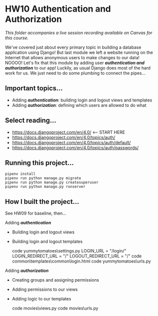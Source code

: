# HW10 Authentication and Authorization

*This folder accompanies a live session recording available on Canvas for this course.*

We've covered just about every primary topic in building a database application using Django! But last module we left a website running on the Internet that allows anonymous users to make changes to our data! NOOOO! Let's fix that this module by adding user ***authentication and authorization*** to our app! Luckily, as usual Django does most of the hard work for us. We just need to do some plumbing to connect the pipes...

## Important topics...

- Adding ***authentication***: building login and logout views and templates
- Adding ***authorization***: defining which users are allowed to do what

## Select reading...

- https://docs.djangoproject.com/en/4.0/ <-- START HERE
- https://docs.djangoproject.com/en/4.0/topics/auth/
- https://docs.djangoproject.com/en/4.0/topics/auth/default/
- https://docs.djangoproject.com/en/4.0/topics/auth/passwords/

## Running this project...

    pipenv install
    pipenv run python manage.py migrate
    pipenv run python manage.py createsuperuser
    pipenv run python manage.py runserver

## How I built the project...

See HW09 for baseline, then...

Adding ***authentication***

- Building login and logout views
- Building login and logout templates

    code yummytomatoes\settings.py
        LOGIN_URL = "/login/"
        LOGIN_REDIRECT_URL = "/"
        LOGOUT_REDIRECT_URL = "/"
    code common\templates\common\login.html
    code yummytomatoes\urls.py

Adding ***authorization***

- Creating groups and assigning permissions
- Adding permissions to our views
- Adding logic to our templates

    code movies\views.py
    code movies\urls.py
